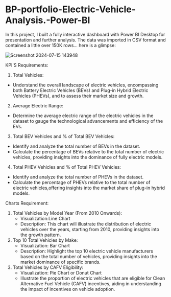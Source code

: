 # BP-portfolio-Electric-Vehicle-Analysis.-Power-BI
In this project, I built a fully interactive dashboard with Power BI Desktop for presentation and further analysis. The data was imported in CSV format and contained a little over 150K rows... here is a glimpse:


![Screenshot 2024-07-15 143948](https://github.com/user-attachments/assets/c3540914-751d-4fff-bd39-37ccf3e75dd0)

 KPI'S Requirements:

1. Total Vehicles:
  * Understand the overall landscape of electric vehicles, encompassing both Battery Electric Vehicles (BEVs) and Plug-in Hybrid Electric Vehicles (PHEVs), and to assess their market size and growth.
2. Average Electric Range:
  * Determine the average electric range of the electric vehicles in the dataset to gauge the technological advancements and efficiency of the EVs.
3. Total BEV Vehicles and % of Total BEV Vehicles:
  * Identify and analyze the total number of BEVs in the dataset.
  * Calculate the percentage of BEVs relative to the total number of electric vehicles, providing insights into the dominance of fully electric models.
4. Total PHEV Vehicles and % of Total PHEV Vehicles:
  * Identify and analyze the total number of PHEVs in the dataset.
  * Calculate the percentage of PHEVs relative to the total number of electric vehicles,offering insights into the market share of plug-in hybrid models.

Charts Requirement:

1. Total Vehicles by Model Year (From 2010 Onwards):
   * Visualization:Line Chart
   * Description: This chart will illustrate the distribution of electric vehicles over the years, starting from 2010, providing insights into the growth pattern.
2. Top 10 Total Vehicles by Make:
   * Visualization: Bar Chart
   * Description: Highlight the top 10 electric vehicle manufacturers based on the total number of vehicles, providing insights into the market dominance of specific brands.
3. Total Vehicles by CAFV Eligibility:
   * Visualization: Pie Chart or Donut Chart
   * Illustrate the proportion of electric vehicles that are eligible for Clean Alternative Fuel Vehicle (CAFV) incentives, aiding in understanding the impact of incentives on vehicle adoption.
